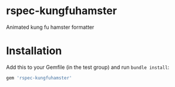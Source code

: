 rspec-kungfuhamster
======================

Animated kung fu hamster formatter

# Installation

Add this to your Gemfile (in the test group) and run `bundle install`:

``` ruby
gem 'rspec-kungfuhamster'
```
